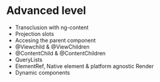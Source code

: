 # Advanced level

- Transclusion with ng-content
- Projection slots
- Accesing the parent component
- @Viewchild & @ViewChildren
- @ContentChild & @ContentChildren
- QueryLists
- ElementRef, Native element & platform agnostic Render
- Dynamic components